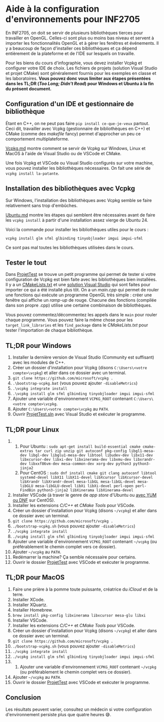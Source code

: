 # Aide à la configuration d'environnements pour INF2705

En INF2705, on doit se servir de plusieurs bibliothèques tierces pour travailler en OpenGL. Celles-ci sont plus ou moins bas niveau et servent à importer les fonctionnalités OpenGL et à gérer les fenêtres et événements. Il y a beaucoup de façon d'installer ces bibliothèques et ça dépend entièrement de la plateforme et de l'IDE sur lesquels on travaille.

Pour les biens du cours d'infographie, vous devez installer Vcpkg et configurer votre IDE de choix. Les fichiers de projets (solution Visual Studio et projet CMake) sont généralement fournis pour les exemples en classe et les laboratoires. **Vous pouvez donc vous limiter aux étapes présentées dans les TL;DR (*Too Long; Didn't Read*) pour Windows et Ubuntu à la fin du présent document.**

## Configuration d'un IDE et gestionnaire de bibliothèque

Étant en C++, on ne peut pas faire `pip install ce-que-je-veux` partout. Ceci dit, travailler avec Vcpkg (gestionnaire de bibliothèques en C++) et CMake (comme des *makefile* fancy) permet d'approcher un peu ce comportement multiplateforme.

[Vcpkg.md](doc/Vcpkg.md) montre comment se servir de Vcpkg sur Windows, Linux et MacOS à l'aide de Visual Studio ou de VSCode et CMake.

Une fois Vcpkg et VSCode ou Visual Studio configurés sur votre machine, vous pouvez installer les bibliothèques nécessaires. On fait une série de `vcpkg install la-patante`.

## Installation des bibliothèques avec Vcpkg

Sur Windows, l'installation des bibliothèques avec Vcpkg semble se faire relativement sans trop d'embûches.

[Ubuntu.md](doc/Ubuntu.md) montre les étapes qui semblent être nécessaires avant de faire les `vcpkg install` à partir d'une installation assez vierge de Ubuntu 24.

Voici la commande pour installer les bibliothèques utiles pour le cours :

`vcpkg install glm sfml glbinding tinyobjloader imgui imgui-sfml`

Ce sont pas mal toutes les bibliothèques utilisées dans le cours.

## Tester le tout

Dans [ProjetTest](ProjetTest/) se trouve un petit programme qui permet de tester si votre configuration de Vcpkg est bien faite avec les bibliothèques bien installées. Il y a un [CMakeLists.txt](ProjetTest/CMakeLists.txt) et une [solution Visual Studio](ProjetTest/ProjetTest.sln) qui sont faites pour importer ce qui a été installé plus tôt. On a un *main.cpp* qui permet de rouler une fonctions qui exécute un programme OpenGL très simple : créer une fenêtre qui affiche un *ramp-up* de rouge. Chacune des fonctions (compilée dans son propre .cpp) utilise une certaine combinaison de bibliothèques.

Vous pouvez commentez/décommentez les appels dans le `main` pour rouler chaque programme. Vous pouvez faire la même chose pour les `target_link_libraries` et les `find_package` dans le *CMakeLists.txt* pour tester l'importation de chaque bibliothèque.

## TL;DR pour Windows

1. Installer la dernière version de Visual Studio (Community est suffisant) avec les modules de C++.
1. Créer un dossier d'installation pour Vcpkg (disons `C:\Users\<votre compte>\vcpkg`) et aller dans ce dossier avec un terminal.
1. `git clone https://github.com/microsoft/vcpkg .`
1. `.\bootstrap-vcpkg.bat` (vous pouvez ajouter `-disableMetrics`)
1. `.\vcpkg integrate install`
1. `.\vcpkg install glm sfml glbinding tinyobjloader imgui imgui-sfml`
1. Ajouter une variable d'environnement `VCPKG_ROOT` contenant `C:\Users\<votre compte>\vcpkg`.
1. Ajouter `C:\Users\<votre compte>\vcpkg` au `PATH`.
1. Ouvrir [ProjetTest.sln](ProjetTest/ProjetTest.sln) avec Visual Studio et exécuter le programme.

## TL;DR pour Linux

1.  1. Pour Ubuntu : `sudo apt-get install build-essential cmake cmake-extras tar curl zip unzip git autoconf pkg-config libgl1-mesa-dev libgl-dev libglu1-mesa-dev libtool libudev-dev libx11-dev libxcursor-dev libxi-dev libxinerama-dev libxmu-dev libxrandr-dev libxxf86vm-dev mesa-common-dev xorg-dev python3 python3-jinja2`
    1. Pour CentOS : `sudo dnf install cmake git clang autoconf libtool systemd-devel libX11 libX11-devel libXcursor libXcursor-devel libXrandr libXrandr-devel mesa-libGL mesa-libGL-devel mesa-libGLU mesa-libGLU-devel libXi libXi-devel perl-open perl-FindBin python3-jinja2 libXinerama libXinerama-devel`
1. Installer VSCode (à traver le genre de *app store* d'Ubuntu ou [avec YUM ou DNF](https://code.visualstudio.com/docs/setup/linux#_rhel-fedora-and-centos-based-distributions) sur CentOS).
1. Installer les extensions *C/C++* et *CMake Tools* pour VSCode.
1. Créer un dossier d'installation pour Vcpkg (disons `~/vcpkg`) et aller dans ce dossier avec un terminal.
1. `git clone https://github.com/microsoft/vcpkg .`
1. `./bootstrap-vcpkg.sh` (vous pouvez ajouter `-disableMetrics`)
1. `./vcpkg integrate install`
1. `./vcpkg install glm sfml glbinding tinyobjloader imgui imgui-sfml`
1. Ajouter une variable d'environnement `VCPKG_ROOT` contenant `~/vcpkg` (ou préférablement le chemin complet vers ce dossier).
1. Ajouter `~/vcpkg` au `PATH`.
1. Redémarrer la machine? Ça semble nécessaire pour certains.
1. Ouvrir le dossier [ProjetTest](ProjetTest) avec VSCode et exécuter le programme.

## TL;DR pour MacOS

1. Faire une prière à la pomme toute puissante, créatrice du *iCloud* et de la terre.
1. Installer XCode.
1. Installer XQuartz.
1. Installer Homebrew.
1. `brew install pkg-config libxinerama libxcursor mesa-glu libxi`
1. Installer VSCode.
1. Installer les extensions *C/C++* et *CMake Tools* pour VSCode.
1. Créer un dossier d'installation pour Vcpkg (disons `~/vcpkg`) et aller dans ce dossier avec un terminal.
1. `git clone https://github.com/microsoft/vcpkg .`
1. `./bootstrap-vcpkg.sh` (vous pouvez ajouter `-disableMetrics`)
1. `./vcpkg integrate install`
1. `./vcpkg install glm sfml glbinding tinyobjloader imgui imgui-sfml`
1. 1. Ajouter une variable d'environnement `VCPKG_ROOT` contenant `~/vcpkg` (ou préférablement le chemin complet vers ce dossier).
1. Ajouter `~/vcpkg` au `PATH`.
1. Ouvrir le dossier [ProjetTest](ProjetTest) avec VSCode et exécuter le programme.

## Conclusion

Les résultats peuvent varier, consultez un médecin si votre configuration d'environnement persiste plus que quatre heures 😅.
